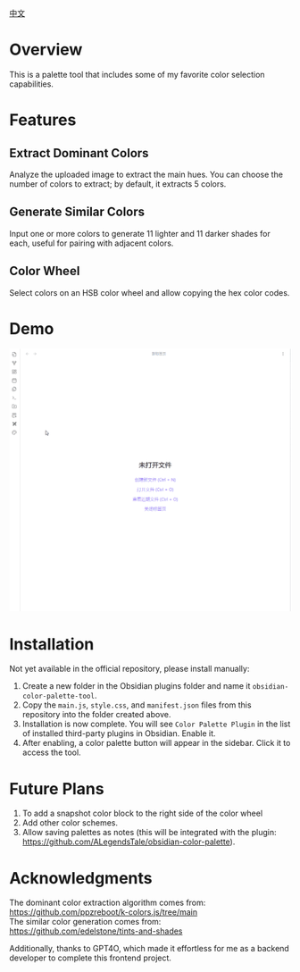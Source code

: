 [中文](readmefile/README_CN.md)
# Overview
This is a palette tool that includes some of my favorite color selection capabilities.

# Features
## Extract Dominant Colors
Analyze the uploaded image to extract the main hues. You can choose the number of colors to extract; by default, it extracts 5 colors.

## Generate Similar Colors
Input one or more colors to generate 11 lighter and 11 darker shades for each, useful for pairing with adjacent colors.

## Color Wheel
Select colors on an HSB color wheel and allow copying the hex color codes.

# Demo
![case.gif](readmefile/case.gif)

# Installation
Not yet available in the official repository, please install manually:
1. Create a new folder in the Obsidian plugins folder and name it `obsidian-color-palette-tool`.
2. Copy the `main.js`, `style.css`, and `manifest.json` files from this repository into the folder created above.
3. Installation is now complete. You will see `Color Palette Plugin` in the list of installed third-party plugins in Obsidian. Enable it.
4. After enabling, a color palette button will appear in the sidebar. Click it to access the tool.


# Future Plans
1. To add a snapshot color block to the right side of the color wheel
2. Add other color schemes.
3. Allow saving palettes as notes (this will be integrated with the plugin: https://github.com/ALegendsTale/obsidian-color-palette).

# Acknowledgments
The dominant color extraction algorithm comes from: https://github.com/ppzreboot/k-colors.js/tree/main  
The similar color generation comes from: https://github.com/edelstone/tints-and-shades

Additionally, thanks to GPT4O, which made it effortless for me as a backend developer to complete this frontend project.
